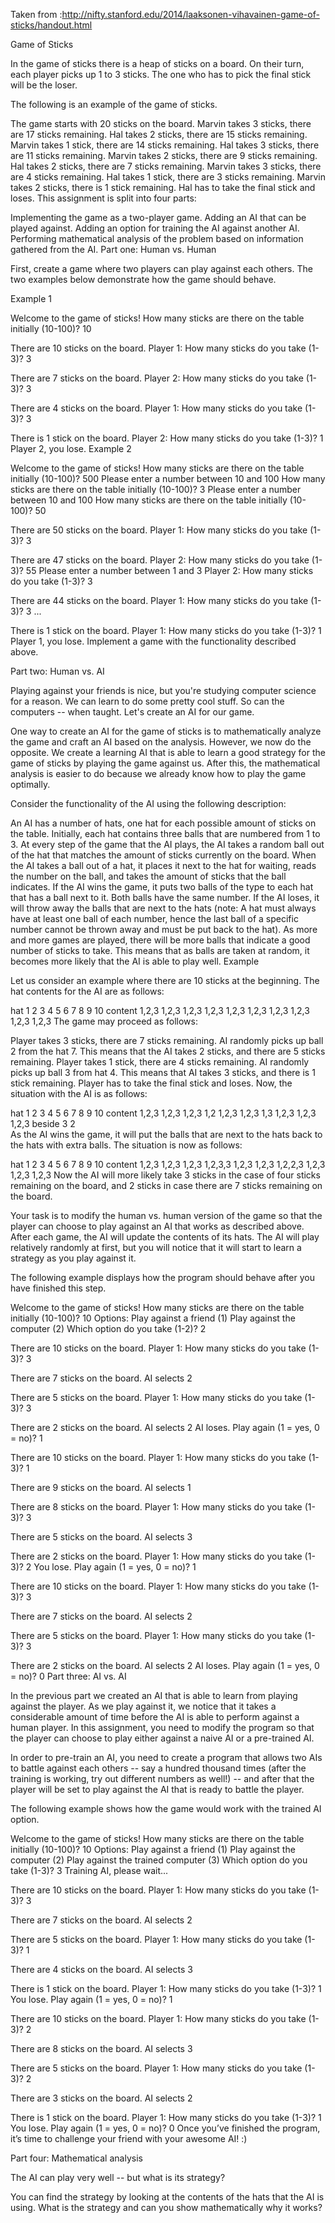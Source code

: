 
Taken from :http://nifty.stanford.edu/2014/laaksonen-vihavainen-game-of-sticks/handout.html

Game of Sticks

In the game of sticks there is a heap of sticks on a board. On their turn, each player picks up 1 to 3 sticks. The one who has to pick the final stick will be the loser.

The following is an example of the game of sticks.

The game starts with 20 sticks on the board.
Marvin takes 3 sticks, there are 17 sticks remaining.
Hal takes 2 sticks, there are 15 sticks remaining.
Marvin takes 1 stick, there are 14 sticks remaining.
Hal takes 3 sticks, there are 11 sticks remaining.
Marvin takes 2 sticks, there are 9 sticks remaining.
Hal takes 2 sticks, there are 7 sticks remaining.
Marvin takes 3 sticks, there are 4 sticks remaining.
Hal takes 1 stick, there are 3 sticks remaining.
Marvin takes 2 sticks, there is 1 stick remaining.
Hal has to take the final stick and loses.
This assignment is split into four parts:

Implementing the game as a two-player game.
Adding an AI that can be played against.
Adding an option for training the AI against another AI.
Performing mathematical analysis of the problem based on information gathered from the AI.
Part one: Human vs. Human

First, create a game where two players can play against each others. The two examples below demonstrate how the game should behave.

Example 1

Welcome to the game of sticks!
How many sticks are there on the table initially (10-100)? 10

There are 10 sticks on the board.
Player 1: How many sticks do you take (1-3)? 3

There are 7 sticks on the board.
Player 2: How many sticks do you take (1-3)? 3

There are 4 sticks on the board.
Player 1: How many sticks do you take (1-3)? 3

There is 1 stick on the board.
Player 2: How many sticks do you take (1-3)? 1
Player 2, you lose.
Example 2

Welcome to the game of sticks!
How many sticks are there on the table initially (10-100)? 500
Please enter a number between 10 and 100
How many sticks are there on the table initially (10-100)? 3
Please enter a number between 10 and 100
How many sticks are there on the table initially (10-100)? 50

There are 50 sticks on the board.
Player 1: How many sticks do you take (1-3)? 3

There are 47 sticks on the board.
Player 2: How many sticks do you take (1-3)? 55
Please enter a number between 1 and 3
Player 2: How many sticks do you take (1-3)? 3

There are 44 sticks on the board.
Player 1: How many sticks do you take (1-3)? 3
...

There is 1 stick on the board.
Player 1: How many sticks do you take (1-3)? 1
Player 1, you lose.
Implement a game with the functionality described above.

Part two: Human vs. AI

Playing against your friends is nice, but you're studying computer science for a reason. We can learn to do some pretty cool stuff. So can the computers -- when taught. Let's create an AI for our game.

One way to create an AI for the game of sticks is to mathematically analyze the game and craft an AI based on the analysis. However, we now do the opposite. We create a learning AI that is able to learn a good strategy for the game of sticks by playing the game against us. After this, the mathematical analysis is easier to do because we already know how to play the game optimally.

Consider the functionality of the AI using the following description:

An AI has a number of hats, one hat for each possible amount of sticks on the table. Initially, each hat contains three balls that are numbered from 1 to 3.
At every step of the game that the AI plays, the AI takes a random ball out of the hat that matches the amount of sticks currently on the board. When the AI takes a ball out of a hat, it places it next to the hat for waiting, reads the number on the ball, and takes the amount of sticks that the ball indicates.
If the AI wins the game, it puts two balls of the type to each hat that has a ball next to it. Both balls have the same number. If the AI loses, it will throw away the balls that are next to the hats (note: A hat must always have at least one ball of each number, hence the last ball of a specific number cannot be thrown away and must be put back to the hat).
As more and more games are played, there will be more balls that indicate a good number of sticks to take. This means that as balls are taken at random, it becomes more likely that the AI is able to play well.
Example

Let us consider an example where there are 10 sticks at the beginning. The hat contents for the AI are as follows:

hat	1	2	3	4	5	6	7	8	9	10
content	1,2,3	1,2,3	1,2,3	1,2,3	1,2,3	1,2,3	1,2,3	1,2,3	1,2,3	1,2,3
The game may proceed as follows:

Player takes 3 sticks, there are 7 sticks remaining.
AI randomly picks up ball 2 from the hat 7. This means that the AI takes 2 sticks, and there are 5 sticks remaining.
Player takes 1 stick, there are 4 sticks remaining.
AI randomly picks up ball 3 from hat 4. This means that AI takes 3 sticks, and there is 1 stick remaining.
Player has to take the final stick and loses.
Now, the situation with the AI is as follows:

hat	1	2	3	4	5	6	7	8	9	10
content	1,2,3	1,2,3	1,2,3	1,2	1,2,3	1,2,3	1,3	1,2,3	1,2,3	1,2,3
beside				3			2			
As the AI wins the game, it will put the balls that are next to the hats back to the hats with extra balls. The situation is now as follows:

hat	1	2	3	4	5	6	7	8	9	10
content	1,2,3	1,2,3	1,2,3	1,2,3,3	1,2,3	1,2,3	1,2,2,3	1,2,3	1,2,3	1,2,3
Now the AI will more likely take 3 sticks in the case of four sticks remaining on the board, and 2 sticks in case there are 7 sticks remaining on the board.

Your task is to modify the human vs. human version of the game so that the player can choose to play against an AI that works as described above. After each game, the AI will update the contents of its hats. The AI will play relatively randomly at first, but you will notice that it will start to learn a strategy as you play against it.

The following example displays how the program should behave after you have finished this step.

Welcome to the game of sticks!
How many sticks are there on the table initially (10-100)? 10
Options:
 Play against a friend (1)
 Play against the computer (2)
Which option do you take (1-2)? 2

There are 10 sticks on the board.
Player 1: How many sticks do you take (1-3)? 3

There are 7 sticks on the board.
AI selects 2

There are 5 sticks on the board.
Player 1: How many sticks do you take (1-3)? 3

There are 2 sticks on the board.
AI selects 2
AI loses.
Play again (1 = yes, 0 = no)? 1

There are 10 sticks on the board.
Player 1: How many sticks do you take (1-3)? 1

There are 9 sticks on the board.
AI selects 1

There are 8 sticks on the board.
Player 1: How many sticks do you take (1-3)? 3

There are 5 sticks on the board.
AI selects 3

There are 2 sticks on the board.
Player 1: How many sticks do you take (1-3)? 2
You lose.
Play again (1 = yes, 0 = no)? 1

There are 10 sticks on the board.
Player 1: How many sticks do you take (1-3)? 3

There are 7 sticks on the board.
AI selects 2

There are 5 sticks on the board.
Player 1: How many sticks do you take (1-3)? 3

There are 2 sticks on the board.
AI selects 2
AI loses.
Play again (1 = yes, 0 = no)? 0
Part three: AI vs. AI

In the previous part we created an AI that is able to learn from playing against the player. As we play against it, we notice that it takes a considerable amount of time before the AI is able to perform against a human player. In this assignment, you need to modify the program so that the player can choose to play either against a naive AI or a pre-trained AI.

In order to pre-train an AI, you need to create a program that allows two AIs to battle against each others -- say a hundred thousand times (after the training is working, try out different numbers as well!) -- and after that the player will be set to play against the AI that is ready to battle the player.

The following example shows how the game would work with the trained AI option.

Welcome to the game of sticks!
How many sticks are there on the table initially (10-100)? 10
Options:
 Play against a friend (1)
 Play against the computer (2)
 Play against the trained computer (3)
Which option do you take (1-3)? 3
Training AI, please wait...

There are 10 sticks on the board.
Player 1: How many sticks do you take (1-3)? 3

There are 7 sticks on the board.
AI selects 2

There are 5 sticks on the board.
Player 1: How many sticks do you take (1-3)? 1

There are 4 sticks on the board.
AI selects 3

There is 1 stick on the board.
Player 1: How many sticks do you take (1-3)? 1
You lose.
Play again (1 = yes, 0 = no)? 1

There are 10 sticks on the board.
Player 1: How many sticks do you take (1-3)? 2

There are 8 sticks on the board.
AI selects 3

There are 5 sticks on the board.
Player 1: How many sticks do you take (1-3)? 2

There are 3 sticks on the board.
AI selects 2

There is 1 stick on the board.
Player 1: How many sticks do you take (1-3)? 1
You lose.
Play again (1 = yes, 0 = no)? 0
Once you’ve finished the program, it’s time to challenge your friend with your awesome AI! :)

Part four: Mathematical analysis

The AI can play very well -- but what is its strategy?

You can find the strategy by looking at the contents of the hats that the AI is using. What is the strategy and can you show mathematically why it works?
